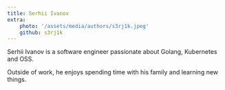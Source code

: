 ```yaml
---
title: Serhii Ivanov
extra:
    photo: '/assets/media/authors/s3rj1k.jpeg'
    github: s3rj1k
---
```


Serhii Ivanov is a software engineer passionate about Golang, Kubernetes and OSS.

Outside of work, he enjoys spending time with his family and learning new things.
